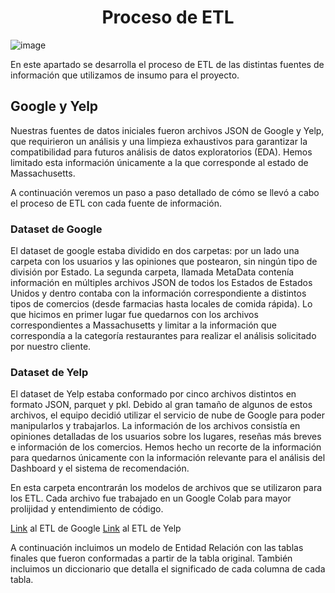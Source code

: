 <h1 align="center"> Proceso de ETL </h1>

![image](https://github.com/LucaTraversa17/ProyectoFinalHenry/assets/88990751/e55e54a2-422f-4f32-8898-78829fa07677)

En este apartado se desarrolla el proceso de ETL de las distintas fuentes de información que utilizamos de insumo para el proyecto. 

## Google y Yelp

Nuestras fuentes de datos iniciales fueron archivos JSON de Google y Yelp, que requirieron un análisis y una limpieza exhaustivos para garantizar la compatibilidad para futuros análisis de datos exploratorios (EDA). Hemos limitado esta información únicamente a la que corresponde al estado de Massachusetts. 

A continuación veremos un paso a paso detallado de cómo se llevó a cabo el proceso de ETL con cada fuente de información. 

### Dataset de Google

El dataset de google estaba dividido en dos carpetas: por un lado una carpeta con los usuarios y las opiniones que postearon, sin ningún tipo de división por Estado. La segunda carpeta, llamada MetaData contenía información en múltiples archivos JSON de todos los Estados de Estados Unidos y dentro contaba con la información correspondiente a distintos tipos de comercios (desde farmacias hasta locales de comida rápida). Lo que hicimos en primer lugar fue quedarnos con los archivos correspondientes a Massachusetts y limitar a la información que correspondía a la categoría restaurantes para realizar el análisis solicitado por nuestro cliente. 

### Dataset de Yelp

El dataset de Yelp estaba conformado por cinco archivos distintos en formato JSON, parquet y pkl. Debido al gran tamaño de algunos de estos archivos, el equipo decidió utilizar el servicio de nube de Google para poder manipularlos y trabajarlos. La información de los archivos consistía en opiniones detalladas de los usuarios sobre los lugares, reseñas más breves e información de los comercios. Hemos hecho un recorte de la información para quedarnos únicamente con la información relevante para el análisis del Dashboard y el sistema de recomendación. 

En esta carpeta encontrarán los modelos de archivos que se utilizaron para los ETL. Cada archivo fue trabajado en un Google Colab para mayor prolijidad y entendimiento de código. 

[Link](ETL/ETLGoogle) al ETL de Google
[Link](ETL/ETLYelp) al ETL de Yelp

A continuación incluimos un modelo de Entidad Relación con las tablas finales que fueron conformadas a partir de la tabla original. También incluimos un diccionario que detalla el significado de cada columna de cada tabla. 
